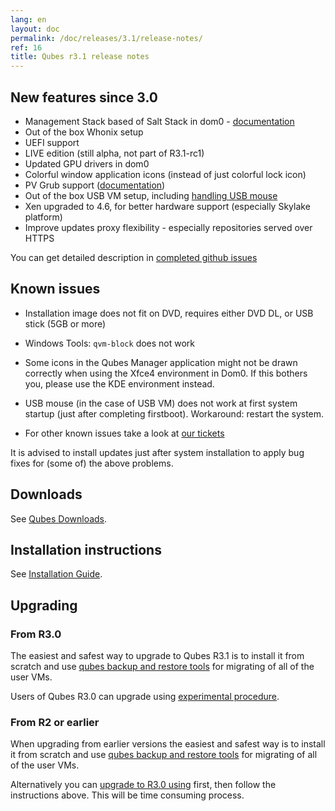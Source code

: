 ```yaml
---
lang: en
layout: doc
permalink: /doc/releases/3.1/release-notes/
ref: 16
title: Qubes r3.1 release notes
---
```


## New features since 3.0

* Management Stack based of Salt Stack in dom0 - [documentation](/doc/salt/)
* Out of the box Whonix setup
* UEFI support
* LIVE edition (still alpha, not part of R3.1-rc1)
* Updated GPU drivers in dom0
* Colorful window application icons (instead of just colorful lock icon)
* PV Grub support ([documentation](/doc/managing-vm-kernels/))
* Out of the box USB VM setup, including [handling USB mouse](https://github.com/QubesOS/qubes-app-linux-input-proxy/blob/master/README.md)
* Xen upgraded to 4.6, for better hardware support (especially Skylake platform)
* Improve updates proxy flexibility - especially repositories served over HTTPS

You can get detailed description in [completed github issues](https://github.com/QubesOS/qubes-issues/issues?q=is%3Aissue+sort%3Aupdated-desc+milestone%3A%22Release+3.1%22+label%3Arelease-notes+is%3Aclosed)

## Known issues

* Installation image does not fit on DVD, requires either DVD DL, or USB stick (5GB or more)

* Windows Tools: `qvm-block` does not work

* Some icons in the Qubes Manager application might not be drawn correctly when using the Xfce4 environment in Dom0. If this bothers you, please use the KDE environment instead.

* USB mouse (in the case of USB VM) does not work at first system startup (just after completing firstboot). Workaround: restart the system.

* For other known issues take a look at [our tickets](https://github.com/QubesOS/qubes-issues/issues?q=is%3Aopen+is%3Aissue+milestone%3A%22Release+3.1%22+label%3Abug)

It is advised to install updates just after system installation to apply bug fixes for (some of) the above problems.

## Downloads

See [Qubes Downloads](/downloads/).

## Installation instructions

See [Installation Guide](/doc/installation-guide/).

## Upgrading

### From R3.0

The easiest and safest way to upgrade to Qubes R3.1 is to install it from
scratch and use [qubes backup and restore tools](/doc/backup-restore/) for
migrating of all of the user VMs.

Users of Qubes R3.0 can upgrade using [experimental
procedure](/doc/upgrade-to-r3.1/).

### From R2 or earlier

When upgrading from earlier versions the easiest and safest way is to install
it from scratch and use [qubes backup and restore tools](/doc/backup-restore/)
for migrating of all of the user VMs.

Alternatively you can [upgrade to R3.0
using](/doc/releases/3.0/release-notes/#upgrading) first, then follow the
instructions above. This will be time consuming process.
